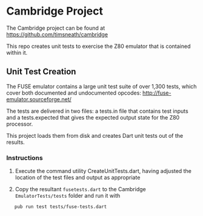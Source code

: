 # Cambridge Project

The Cambridge project can be found at https://github.com/timsneath/cambridge

This repo creates unit tests to exercise the Z80 emulator that is contained
within it.

## Unit Test Creation

The FUSE emulator contains a large unit test suite of over 1,300 tests,
which cover both documented and undocumented opcodes:
   http://fuse-emulator.sourceforge.net/

The tests are delivered in two files: a tests.in file that contains test
inputs and a tests.expected that gives the expected output state for the
Z80 processor.

This project loads them from disk and creates Dart unit tests out
of the results.

### Instructions

1. Execute the command utility CreateUnitTests.dart, having adjusted the
   location of the test files and output as appropriate

2. Copy the resultant `fusetests.dart` to the Cambridge `EmulatorTests/tests`
folder and run it with

```bash
   pub run test tests/fuse-tests.dart
```
